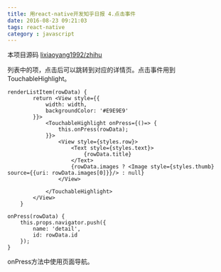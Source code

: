 ```yaml
---
title: 用react-native开发知乎日报 4.点击事件
date: 2016-08-23 09:21:03
tags: react-native
category : javascript
---
```


本项目源码 [lixiaoyang1992/zhihu](https://github.com/lixiaoyang1992/zhihu)
<!-- more -->
列表中的项，点击后可以跳转到对应的详情页。点击事件用到TouchableHighlight。

    renderListItem(rowData) {
            return <View style={{
                width: width,
                backgroundColor: '#E9E9E9'
            }}>
                <TouchableHighlight onPress={()=> {
                    this.onPress(rowData);
                }}>
                    <View style={styles.row}>
                        <Text style={styles.text}>
                            {rowData.title}
                        </Text>
                        {rowData.images ? <Image style={styles.thumb} source={{uri: rowData.images[0]}}/> : null}
                    </View>

                </TouchableHighlight>
            </View>
        }

    onPress(rowData) {
        this.props.navigator.push({
            name: 'detail',
            id: rowData.id
        });
    }

onPress方法中使用页面导航。
